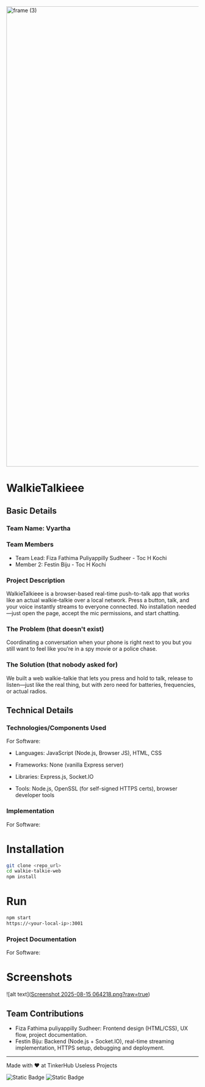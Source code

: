 <img width="3188" height="1202" alt="frame (3)" src="https://github.com/user-attachments/assets/517ad8e9-ad22-457d-9538-a9e62d137cd7" />


# WalkieTalkieee


## Basic Details
### Team Name: Vyartha


### Team Members
- Team Lead: Fiza Fathima Puliyappilly Sudheer - Toc H Kochi 
- Member 2: Festin Biju - Toc H Kochi 

### Project Description
WalkieTalkieee is a browser-based real-time push-to-talk app that works like an actual walkie-talkie over a local network. Press a button, talk, and your voice instantly streams to everyone connected. No installation needed—just open the page, accept the mic permissions, and start chatting.

### The Problem (that doesn't exist)
Coordinating a conversation when your phone is right next to you but you still want to feel like you're in a spy movie or a police chase.

### The Solution (that nobody asked for)
We built a web walkie-talkie that lets you press and hold to talk, release to listen—just like the real thing, but with zero need for batteries, frequencies, or actual radios.

## Technical Details
### Technologies/Components Used
For Software:
- Languages: JavaScript (Node.js, Browser JS), HTML, CSS

- Frameworks: None (vanilla Express server)

- Libraries: Express.js, Socket.IO

- Tools: Node.js, OpenSSL (for self-signed HTTPS certs), browser developer tools

### Implementation
For Software:
# Installation
```bash
git clone <repo_url>
cd walkie-talkie-web
npm install
```

# Run
```bash
npm start
https://<your-local-ip>:3001
```

### Project Documentation
For Software:

# Screenshots 
![alt text]([Screenshot 2025-08-15 064218.png?raw=true](https://github.com/FestinBiju/Useless-Project-2.0/blob/main/Screenshot%202025-08-15%20064218.png))




## Team Contributions
- Fiza Fathima puliyappilly Sudheer: Frontend design (HTML/CSS), UX flow, project documentation.
- Festin Biju: Backend (Node.js + Socket.IO), real-time streaming implementation, HTTPS setup, debugging and deployment.

---
Made with ❤️ at TinkerHub Useless Projects 

![Static Badge](https://img.shields.io/badge/TinkerHub-24?color=%23000000&link=https%3A%2F%2Fwww.tinkerhub.org%2F)
![Static Badge](https://img.shields.io/badge/UselessProjects--25-25?link=https%3A%2F%2Fwww.tinkerhub.org%2Fevents%2FQ2Q1TQKX6Q%2FUseless%2520Projects)



